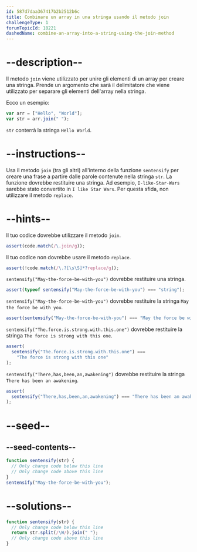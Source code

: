 ```yaml
---
id: 587d7daa367417b2b2512b6c
title: Combinare un array in una stringa usando il metodo join
challengeType: 1
forumTopicId: 18221
dashedName: combine-an-array-into-a-string-using-the-join-method
---
```


# --description--

Il metodo `join` viene utilizzato per unire gli elementi di un array per creare una stringa. Prende un argomento che sarà il delimitatore che viene utilizzato per separare gli elementi dell'array nella stringa.

Ecco un esempio:

```js
var arr = ["Hello", "World"];
var str = arr.join(" ");
```

`str` conterrà la stringa `Hello World`.

# --instructions--

Usa il metodo `join` (tra gli altri) all'interno della funzione `sentensify` per creare una frase a partire dalle parole contenute nella stringa `str`. La funzione dovrebbe restituire una stringa. Ad esempio, `I-like-Star-Wars` sarebbe stato convertito in `I like Star Wars`. Per questa sfida, non utilizzare il metodo `replace`.

# --hints--

Il tuo codice dovrebbe utilizzare il metodo `join`.

```js
assert(code.match(/\.join/g));
```

Il tuo codice non dovrebbe usare il metodo `replace`.

```js
assert(!code.match(/\.?[\s\S]*?replace/g));
```

`sentensify("May-the-force-be-with-you")` dovrebbe restituire una stringa.

```js
assert(typeof sentensify("May-the-force-be-with-you") === "string");
```

`sentensify("May-the-force-be-with-you")` dovrebbe restituire la stringa `May the force be with you`.

```js
assert(sentensify("May-the-force-be-with-you") === "May the force be with you");
```

`sentensify("The.force.is.strong.with.this.one")` dovrebbe restituire la stringa `The force is strong with this one`.

```js
assert(
  sentensify("The.force.is.strong.with.this.one") ===
    "The force is strong with this one"
);
```

`sentensify("There,has,been,an,awakening")` dovrebbe restituire la stringa `There has been an awakening`.

```js
assert(
  sentensify("There,has,been,an,awakening") === "There has been an awakening"
);
```

# --seed--

## --seed-contents--

```js
function sentensify(str) {
  // Only change code below this line
  // Only change code above this line
}
sentensify("May-the-force-be-with-you");
```

# --solutions--

```js
function sentensify(str) {
  // Only change code below this line
  return str.split(/\W/).join(" ");
  // Only change code above this line
}
```
